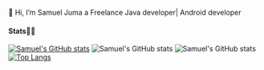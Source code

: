 👋 Hi, I’m Samuel Juma a Freelance Java developer| Android developer
#### Stats📝📒
[![Samuel's GitHub stats](https://github-readme-stats.vercel.app/api?username=samueljuma)](https://github.com/samueljuma/github-readme-stats)
![Samuel's GitHub stats](https://github-readme-stats.vercel.app/api?username=samueljuma&show_icons=true)
![Samuel's GitHub stats](https://github-readme-stats.vercel.app/api?username=samueljuma&show_icons=true&theme=dark)
[![Top Langs](https://github-readme-stats.vercel.app/api/top-langs/?username=samueljuma&layout=compact)](https://github.com/samueljuma/github-readme-stats)




<!---
samueljuma/samueljuma is a ✨ special ✨ repository because its `README.md` (this file) appears on your GitHub profile.
You can click the Preview link to take a look at your changes.
--->
